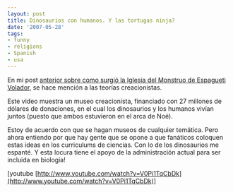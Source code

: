 ```yaml
---
layout: post
title: Dinosaurios con humanos. Y las tortugas ninja?
date: '2007-05-28'
tags:
- funny
- religions
- Spanish
- usa
---
```


En mi post [anterior sobre como surgió la Iglesia del Monstruo de Espagueti Volador][1], se hace mención a las teorías creacionistas.

Este video muestra un museo creacionista, financiado con 27 millones de dólares de donaciones, en el cual los dinosaurios y los humanos vivían juntos (puesto que ambos estuvieron en el arca de Noé).

Estoy de acuerdo con que se hagan museos de cualquier temática. Pero ahora entiendo por que hay gente que se opone a que fanáticos coloquen estas ideas en los curriculums de ciencias. Con lo de los dinosaurios me espanté. Y esta locura tiene el apoyo de la administración actual para ser incluida en biología!

[youtube [http://www.youtube.com/watch?v=V0Pi1TqCbDk](http://www.youtube.com/watch?v=V0Pi1TqCbDk)]

[1]: http://duncan.mac-vicar.com/blog/archives/229

